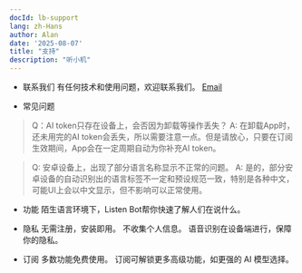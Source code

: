 ```yaml
---
docId: lb-support
lang: zh-Hans
author: Alan
date: '2025-08-07'
title: "支持"
description: "听小机"
---
```


- 联系我们
有任何技术和使用问题，欢迎联系我们。
[Email](email:tosuhe@gmail.com)

- 常见问题

>Q：AI token只存在设备上，会否因为卸载等操作丢失？
>A: 在卸载App时，还未用完的AI token会丢失，所以需要注意一点。但是请放心，只要在订阅生效期间，App会在一定周期自动为你补充AI token。

>Q: 安卓设备上，出现了部分语言名称显示不正常的问题。
>A: 是的，部分安卓设备的自动识别出的语言标签不一定和预设规范一致，特别是各种中文，可能UI上会以中文显示，但不影响可以正常使用。

- 功能
陌生语言环境下，Listen Bot帮你快速了解人们在说什么。

- 隐私
无需注册，安装即用。
不收集个人信息。
语音识别在设备端进行，保障你的隐私。

- 订阅
多数功能免费使用。
订阅可解锁更多高级功能，如更强的 AI 模型选择。